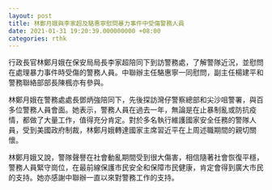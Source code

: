 ```yaml
---
layout: post
title: 林鄭月娥與李家超及駱惠寧慰問暴力事件中受傷警務人員
date: 2021-01-31 19:20:39.000000000 +08:00
categories: rthk
---
```


行政長官林鄭月娥在保安局局長李家超陪同下到訪警務處，了解警隊近況，並慰問在處理暴力事件時受傷的警務人員。中聯辦主任駱惠寧一同慰問，副主任楊建平和警務聯絡部部長陳楓亦有參與。

林鄭月娥在警務處處長鄧炳強陪同下，先後探訪灣仔警察總部和尖沙咀警署，與百多位警務人員會面。她表示，警務人員在過去一年，無論是在止暴制亂或防抗疫情，都做了大量工作，值得充分肯定。對於多名執行維護國家安全任務的警隊人員，受到美國政府制裁，林鄭月娥轉達國家主席習近平在上周述職期間的親切關懷。

林鄭月娥又說，警隊聲譽在社會動亂期間受到很大傷害，相信隨著社會恢復平穩，警務人員緊守崗位，在最前線保護市民安全和保障市民健康，肯定會得到廣大市民的支持。她亦感謝中聯辦一直以來對警務工作的支持。
